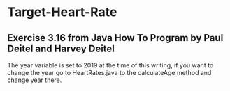 # Target-Heart-Rate

## Exercise 3.16 from Java How To Program by Paul Deitel and Harvey Deitel

<p>The year variable is set to 2019 at the time of this writing, if you want to change the year go to HeartRates.java to the calculateAge method and change year there.</p>
